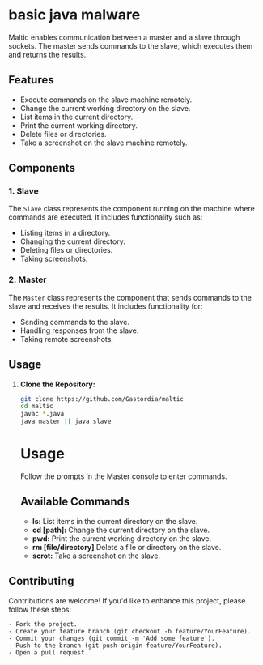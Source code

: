 # basic java malware 

Maltic enables communication between a master and a slave through sockets. The master sends commands to the slave, which executes them and returns the results.

## Features

- Execute commands on the slave machine remotely.
- Change the current working directory on the slave.
- List items in the current directory.
- Print the current working directory.
- Delete files or directories.
- Take a screenshot on the slave machine remotely.

## Components

### 1. Slave

The `Slave` class represents the component running on the machine where commands are executed. It includes functionality such as:

- Listing items in a directory.
- Changing the current directory.
- Deleting files or directories.
- Taking screenshots.

### 2. Master

The `Master` class represents the component that sends commands to the slave and receives the results. It includes functionality for:

- Sending commands to the slave.
- Handling responses from the slave.
- Taking remote screenshots.

## Usage

1. **Clone the Repository:**

   ```bash
   git clone https://github.com/Gastordia/maltic
   cd maltic
   javac *.java
   java master || java slave
   ```
   # Usage

    Follow the prompts in the Master console to enter commands.
    
    ## Available Commands
    
    - **ls:** List items in the current directory on the slave.
    - **cd [path]:** Change the current directory on the slave.
    - **pwd:** Print the current working directory on the slave.
    - **rm [file/directory]** Delete a file or directory on the slave.
    - **scrot:** Take a screenshot on the slave.
## Contributing
  Contributions are welcome! If you'd like to enhance this project, please follow these steps:
  
    - Fork the project.
    - Create your feature branch (git checkout -b feature/YourFeature).
    - Commit your changes (git commit -m 'Add some feature').
    - Push to the branch (git push origin feature/YourFeature).
    - Open a pull request.    
